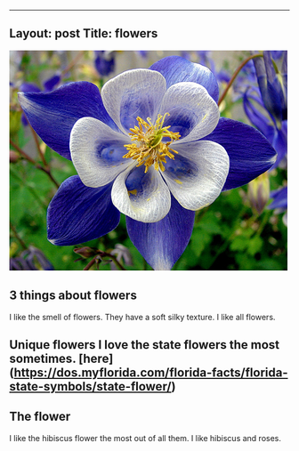 
---
Layout: post
Title: flowers
---

![Flowers1](/images/Flower1.jpg)

## 3 things about flowers 

I like the smell of flowers. They have a soft silky texture. I like all flowers.

## Unique flowers I love the state flowers the most sometimes. [here] (https://dos.myflorida.com/florida-facts/florida-state-symbols/state-flower/)

## The flower

I like the hibiscus flower the most out of all them. I like hibiscus and roses. 

